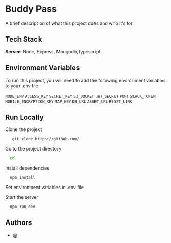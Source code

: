 # Buddy Pass

A brief description of what this project does and who it's for

## Tech Stack

**Server:** Node, Express, Mongodb,Typescript

## Environment Variables

To run this project, you will need to add the following environment variables to your .env file

`NODE_ENV`
`ACCESS_KEY`
`SECRET_KEY`
`S3_BUCKET`
`JWT_SECRET`
`PORT`
`SLACK_TOKEN`
`MOBILE_ENCRYPTION_KEY`
`MAP_KEY`
`DB_URL`
`ASSET_URL`
`RESET_LINK`

## Run Locally

Clone the project

```bash
   git clone https://github.com/
```

Go to the project directory

```bash
  cd 
```

Install dependencies

```bash
  npm install
```

Set environment variables in .env file

Start the server

```bash
  npm run dev
```

## Authors

- [@]()
